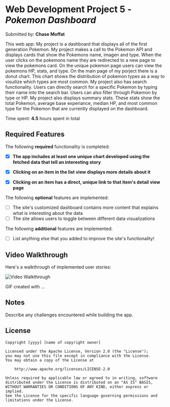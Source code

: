 # Web Development Project 5 - *Pokemon Dashboard*

Submitted by: **Chase Moffat**

This web app: My project is a dashboard that displays all of the first generation Pokemon. My project makes a call to the Pokemon API and displays cards that show the Pokemons
name, imagen and type. When the user clicks on the pokemons name they are redirected to a new page to view the pokemons card. On the unique pokemon page users can view the pokemons
HP, stats, and type. On the main page of my porject there is a donut chart. This chart shows the distribution of pokemon types as a way to visuilize which types are  most common. 
My project also has search functionality. Users can directly search for a specific Pokemon by typing their name into the search bar. Users can also filter through Pokemon by type 
or HP. My project also displays summary stats. These stats show the total Pokemon, average base experiance, median HP, and most common type for the Pokemon that are currently displayed on the dashboard.

Time spent: **4.5** hours spent in total

## Required Features

The following **required** functionality is completed:

- [x] **The app includes at least one unique chart developed using the fetched data that tell an interesting story**
- [x] **Clicking on an item in the list view displays more details about it**
- [x] **Clicking on an item has a direct, unique link to that item's detail view page**


The following **optional** features are implemented:

- [ ] The site's customized dashboard contains more content that explains what is interesting about the data
- [ ] The site allows users to toggle between different data visualizations

The following **additional** features are implemented:

* [ ] List anything else that you added to improve the site's functionality!

## Video Walkthrough

Here's a walkthrough of implemented user stories:

![Video Walkthrough](https://github.com/COP4808-Spring2024-Full-Stack-Webdev/hw6-Chasem11/blob/main/src/assets/project6.gif)

<!-- Replace this with whatever GIF tool you used! -->
GIF created with ...  
<!-- Recommended tools:
[Kap](https://getkap.co/) for macOS
[ScreenToGif](https://www.screentogif.com/) for Windows
[peek](https://github.com/phw/peek) for Linux. -->

## Notes

Describe any challenges encountered while building the app.

## License

    Copyright [yyyy] [name of copyright owner]

    Licensed under the Apache License, Version 2.0 (the "License");
    you may not use this file except in compliance with the License.
    You may obtain a copy of the License at

        http://www.apache.org/licenses/LICENSE-2.0

    Unless required by applicable law or agreed to in writing, software
    distributed under the License is distributed on an "AS IS" BASIS,
    WITHOUT WARRANTIES OR CONDITIONS OF ANY KIND, either express or implied.
    See the License for the specific language governing permissions and
    limitations under the License.
